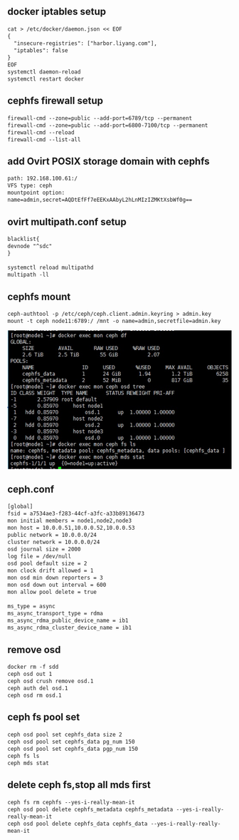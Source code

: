 ## docker iptables setup
```
cat > /etc/docker/daemon.json << EOF
{
  "insecure-registries": ["harbor.liyang.com"],
  "iptables": false
}
EOF
systemctl daemon-reload
systemctl restart docker
```
## cephfs firewall setup
```
firewall-cmd --zone=public --add-port=6789/tcp --permanent
firewall-cmd --zone=public --add-port=6800-7100/tcp --permanent
firewall-cmd --reload
firewall-cmd --list-all
```
## add Ovirt POSIX storage domain with cephfs
```
path: 192.168.100.61:/
VFS type: ceph
mountpoint option: name=admin,secret=AQDtEfFf7eEEKxAAbyL2hLnMIzIZMKtXsbWf0g==
```
## ovirt multipath.conf setup
```
blacklist{
devnode "^sdc"
}

systemctl reload multipathd
multipath -ll
```
## cephfs mount
```
ceph-authtool -p /etc/ceph/ceph.client.admin.keyring > admin.key
mount -t ceph node11:6789:/ /mnt -o name=admin,secretfile=admin.key
```
![cephfs](./img/cephfs.jpg)
## ceph.conf
```
[global]
fsid = a7534ae3-f283-44cf-a3fc-a33b89136473
mon initial members = node1,node2,node3
mon host = 10.0.0.51,10.0.0.52,10.0.0.53
public network = 10.0.0.0/24
cluster network = 10.0.0.0/24
osd journal size = 2000
log file = /dev/null
osd pool default size = 2
mon clock drift allowed = 1
mon osd min down reporters = 3
mon osd down out interval = 600
mon allow pool delete = true

ms_type = async
ms_async_transport_type = rdma
ms_async_rdma_public_device_name = ib1
ms_async_rdma_cluster_device_name = ib1
```
## remove osd
```
docker rm -f sdd
ceph osd out 1
ceph osd crush remove osd.1
ceph auth del osd.1
ceph osd rm osd.1
```
## ceph fs pool set
```
ceph osd pool set cephfs_data size 2 
ceph osd pool set cephfs_data pg_num 150
ceph osd pool set cephfs_data pgp_num 150
ceph fs ls
ceph mds stat
```
## delete ceph fs,stop all mds first
```
ceph fs rm cephfs --yes-i-really-mean-it
ceph osd pool delete cephfs_metadata cephfs_metadata --yes-i-really-really-mean-it
ceph osd pool delete cephfs_data cephfs_data --yes-i-really-really-mean-it
```
